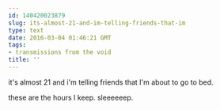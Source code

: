 ```yaml
---
id: 140420023879
slug: its-almost-21-and-im-telling-friends-that-im
type: text
date: 2016-03-04 01:46:21 GMT
tags:
- transmissions from the void
title: ''
---
```

it's almost 21 and i'm telling friends that I'm about to go to bed. 

these are the hours I keep. sleeeeeep.